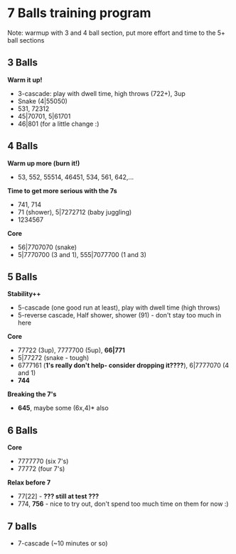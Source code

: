 # 7 Balls training program

Note: warmup with 3 and 4 ball section, put more effort and time to the 5+ 
ball sections

## 3 Balls

**Warm it up!**  
- 3-cascade: play with dwell time, high throws (722+), 3up
- Snake (4|55050)
- 531, 72312
- 45|70701, 5|61701
- 46|801 (for a little change :)

## 4 Balls

**Warm up more (burn it!)**  
- 53, 552, 55514, 46451, 534, 561, 642,...

**Time to get more serious with the 7s**  
- 741, 714
- 71 (shower), 5|7272712 (baby juggling)
- 1234567

**Core**  
- 56|7707070 (snake)
- 5|7770700 (3 and 1), 555|7077700 (1 and 3)

## 5 Balls

**Stability++**  
- 5-cascade (one good run at least), play with dwell time (high throws)
- 5-reverse cascade, Half shower, shower (91) - don't stay too much in here

**Core**
- 77722 (3up), 7777700 (5up), **66|771**
- 5|77272 (snake - tough)
- 6777161 (**1's really don't help- consider dropping it????**), 6|7777070 (4 and 1)
- **744**

**Breaking the 7's**  
- **645**, maybe some (6x,4)\* also

## 6 Balls

**Core**  
- 7777770 (six 7's)
- 77772 (four 7's)

**Relax before 7**  
- 77[22] - **??? still at test ???**
- 774, **756** - nice to try out, don't spend too much time on them for now :)

## 7 balls

- 7-cascade (~10 minutes or so)

